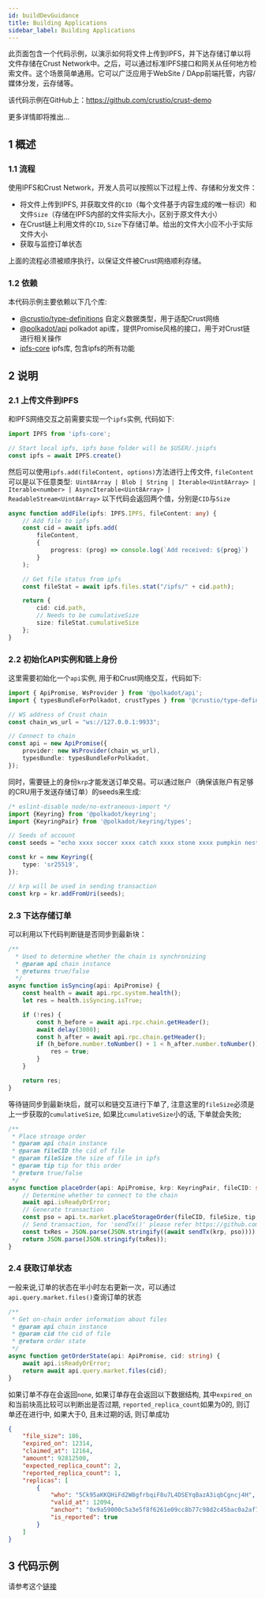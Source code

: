 ```yaml
---
id: buildDevGuidance
title: Building Applications
sidebar_label: Building Applications
---
```


此页面包含一个代码示例，以演示如何将文件上传到IPFS，并下达存储订单以将文件存储在Crust Network中。之后，可以通过标准IPFS接口和网关从任何地方检索文件。这个场景简单通用。它可以广泛应用于WebSite / DApp前端托管，内容/媒体分发，云存储等。

该代码示例在GitHub上：https://github.com/crustio/crust-demo

更多详情即将推出…

## 1 概述
### 1.1 流程
使用IPFS和Crust Network，开发人员可以按照以下过程上传、存储和分发文件：

- 将文件上传到IPFS, 并获取文件的`CID`（每个文件基于内容生成的唯一标识）和文件`Size`（存储在IPFS内部的文件实际大小，区别于原文件大小）
- 在Crust链上利用文件的`CID`, `Size`下存储订单。给出的文件大小应不小于实际文件大小
- 获取与监控订单状态

上面的流程必须被顺序执行，以保证文件被Crust网络顺利存储。

### 1.2 依赖

本代码示例主要依赖以下几个库:

- [@crustio/type-definitions](https://github.com/crustio/crust.js) 自定义数据类型，用于适配Crust网络
- [@polkadot/api](https://github.com/polkadot-js/api) polkadot api库，提供Promise风格的接口，用于对Crust链进行相关操作
- [ipfs-core](https://github.com/ipfs/js-ipfs) ipfs库, 包含ipfs的所有功能

## 2 说明
### 2.1 上传文件到IPFS

和IPFS网络交互之前需要实现一个`ipfs`实例, 代码如下:

```typescript
import IPFS from 'ipfs-core';

// Start local ipfs, ipfs base folder will be $USER/.jsipfs
const ipfs = await IPFS.create()
```

然后可以使用`ipfs.add(fileContent, options)`方法进行上传文件, `fileContent`可以是以下任意类型:` Uint8Array | Blob | String | Iterable<Uint8Array> | Iterable<number> | AsyncIterable<Uint8Array> | ReadableStream<Uint8Array>` 以下代码会返回两个值，分别是`CID`与`Size`

```typescript
async function addFile(ipfs: IPFS.IPFS, fileContent: any) {
    // Add file to ipfs
    const cid = await ipfs.add(
        fileContent,
        {
            progress: (prog) => console.log(`Add received: ${prog}`)
        }
    );

    // Get file status from ipfs
    const fileStat = await ipfs.files.stat("/ipfs/" + cid.path);

    return {
        cid: cid.path,
        // Needs to be cumulativeSize
        size: fileStat.cumulativeSize
    };
}
```

### 2.2 初始化API实例和链上身份

这里需要初始化一个`api`实例, 用于和Crust网络交互，代码如下:

```typescript
import { ApiPromise, WsProvider } from '@polkadot/api';
import { typesBundleForPolkadot, crustTypes } from '@crustio/type-definitions';

// WS address of Crust chain
const chain_ws_url = "ws://127.0.0.1:9933";

// Connect to chain
const api = new ApiPromise({
    provider: new WsProvider(chain_ws_url),
    typesBundle: typesBundleForPolkadot,
});
```

同时，需要链上的身份`krp`才能发送订单交易。可以通过账户（确保该账户有足够的CRU用于发送存储订单）的seeds来生成:

```typescript
/* eslint-disable node/no-extraneous-import */
import {Keyring} from '@polkadot/keyring';
import {KeyringPair} from '@polkadot/keyring/types';

// Seeds of account
const seeds = "echo xxxx soccer xxxx catch xxxx stone xxxx pumpkin nest merge xxxx";

const kr = new Keyring({
    type: 'sr25519',
});

// krp will be used in sending transaction
const krp = kr.addFromUri(seeds);
```

### 2.3 下达存储订单

可以利用以下代码判断链是否同步到最新块：

```typescript
/**
  * Used to determine whether the chain is synchronizing
  * @param api chain instance
  * @returns true/false
  */
async function isSyncing(api: ApiPromise) {
    const health = await api.rpc.system.health();
    let res = health.isSyncing.isTrue;

    if (!res) {
        const h_before = await api.rpc.chain.getHeader();
        await delay(3000);
        const h_after = await api.rpc.chain.getHeader();
        if (h_before.number.toNumber() + 1 < h_after.number.toNumber()) {
            res = true;
        }
    }

    return res;
}
```

等待链同步到最新块后，就可以和链交互进行下单了, 注意这里的`fileSize`必须是上一步获取的`cumulativeSize`, 如果比`cumulativeSize`小的话, 下单就会失败;

```typescript
/**
 * Place stroage order
 * @param api chain instance
 * @param fileCID the cid of file
 * @param fileSize the size of file in ipfs
 * @param tip tip for this order
 * @return true/false
 */
async function placeOrder(api: ApiPromise, krp: KeyringPair, fileCID: string, fileSize: number, tip: number) {
    // Determine whether to connect to the chain
    await api.isReadyOrError;
    // Generate transaction
    const pso = api.tx.market.placeStorageOrder(fileCID, fileSize, tip, false);
    // Send transaction, for 'sendTx()' please refer https://github.com/crustio/crust-demo/blob/main/sample-store-demo/src/utils.ts
    const txRes = JSON.parse(JSON.stringify((await sendTx(krp, pso))));
    return JSON.parse(JSON.stringify(txRes));
}
```

### 2.4 获取订单状态

一般来说,订单的状态在半小时左右更新一次，可以通过 `api.query.market.files()`查询订单的状态

```typescript
/**
 * Get on-chain order information about files
 * @param api chain instance
 * @param cid the cid of file
 * @return order state
 */
async function getOrderState(api: ApiPromise, cid: string) {
    await api.isReadyOrError;
    return await api.query.market.files(cid);
}
```

如果订单不存在会返回`none`, 如果订单存在会返回以下数据结构, 其中`expired_on`和当前块高比较可以判断出是否过期, `reported_replica_count`如果为0的, 则订单还在进行中, 如果大于0, 且未过期的话, 则订单成功
```json
{
	"file_size": 186,
	"expired_on": 12314,
	"claimed_at": 12164,
	"amount": 92812500,
	"expected_replica_count": 2,
	"reported_replica_count": 1,
	"replicas": [
		{
			"who": "5Ck95aKKQHiFd2W8gfrbqiF8u7L4DSEYqBazA3iqbCgncj4H",
			"valid_at": 12094,
			"anchor": "0x9a59000c5a3e5f8f6261e09cc8b77c98d2c45bac0a2af7a151d97a392b927b074c6d580053e50f11325ca0dc3f2135eb4372b6f4e73329f99705208a31c4d728",
			"is_reported": true
		}
	]
}
```

## 3 代码示例

请参考这个[链接](https://github.com/crustio/crust-demo)